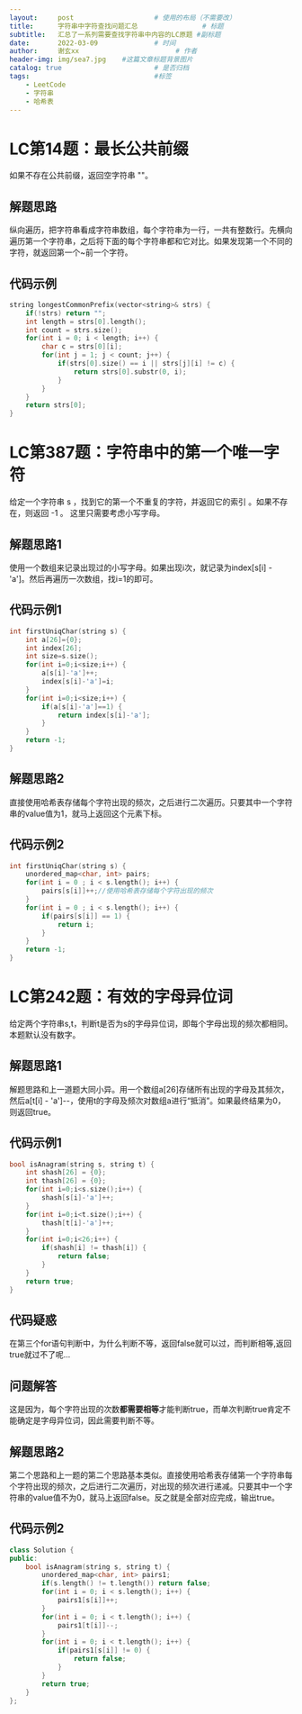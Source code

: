 ```yaml
---
layout:     post   				    # 使用的布局（不需要改）
title:      字符串中字符查找问题汇总				# 标题 
subtitle:   汇总了一系列需要查找字符串中内容的LC原题 #副标题
date:       2022-03-09 				# 时间
author:     谢玄xx 						# 作者
header-img: img/sea7.jpg 	#这篇文章标题背景图片
catalog: true 						# 是否归档
tags:								#标签
    - LeetCode
    - 字符串
    - 哈希表
---
```


# LC第14题：最长公共前缀

如果不存在公共前缀，返回空字符串 ""。

## 解题思路

纵向遍历，把字符串看成字符串数组，每个字符串为一行，一共有整数行。先横向遍历第一个字符串，之后将下面的每个字符串都和它对比。如果发现第一个不同的字符，就返回第一个~前一个字符。

## 代码示例

```CPP
string longestCommonPrefix(vector<string>& strs) {
    if(!strs) return "";
    int length = strs[0].length();
    int count = strs.size();
    for(int i = 0; i < length; i++) {
        char c = strs[0][i];
        for(int j = 1; j < count; j++) {
            if(strs[0].size() == i || strs[j][i] != c) {
                return strs[0].substr(0, i);
            }
        }
    }
    return strs[0];
}
```
# LC第387题：字符串中的第一个唯一字符

给定一个字符串 s ，找到它的第一个不重复的字符，并返回它的索引 。如果不存在，则返回 -1 。
这里只需要考虑小写字母。


## 解题思路1

使用一个数组来记录出现过的小写字母。如果出现i次，就记录为index[s[i] - 'a']。然后再遍历一次数组，找i=1的即可。


## 代码示例1
```CPP
int firstUniqChar(string s) {
    int a[26]={0};
    int index[26];
    int size=s.size();
    for(int i=0;i<size;i++) {
        a[s[i]-'a']++;
        index[s[i]-'a']=i;
    }
    for(int i=0;i<size;i++) {
        if(a[s[i]-'a']==1) {
            return index[s[i]-'a'];
        }
    }
    return -1;
}    
```
## 解题思路2

直接使用哈希表存储每个字符出现的频次，之后进行二次遍历。只要其中一个字符串的value值为1，就马上返回这个元素下标。

## 代码示例2

```CPP
int firstUniqChar(string s) {
    unordered_map<char, int> pairs;
    for(int i = 0 ; i < s.length(); i++) {
        pairs[s[i]]++;//使用哈希表存储每个字符出现的频次
    }
    for(int i = 0 ; i < s.length(); i++) {
        if(pairs[s[i]] == 1) {
            return i;
        }
    }
    return -1;
}
```
# LC第242题：有效的字母异位词

给定两个字符串s,t，判断t是否为s的字母异位词，即每个字母出现的频次都相同。本题默认没有数字。


## 解题思路1

解题思路和上一道题大同小异。用一个数组a[26]存储所有出现的字母及其频次，然后a[t[i] - 'a']--，使用t的字母及频次对数组a进行“抵消”。如果最终结果为0，则返回true。


## 代码示例1
```CPP
bool isAnagram(string s, string t) {
    int shash[26] = {0};
    int thash[26] = {0};
    for(int i=0;i<s.size();i++) {
        shash[s[i]-'a']++;
    }
    for(int i=0;i<t.size();i++) {
        thash[t[i]-'a']++;
    }
    for(int i=0;i<26;i++) {
        if(shash[i] != thash[i]) {
            return false;
        }
    }
    return true;
}
```

## 代码疑惑

在第三个for语句判断中，为什么判断不等，返回false就可以过，而判断相等,返回true就过不了呢...

## 问题解答

这是因为，每个字符出现的次数**都需要相等**才能判断true，而单次判断true肯定不能确定是字母异位词，因此需要判断不等。


## 解题思路2

第二个思路和上一题的第二个思路基本类似。直接使用哈希表存储第一个字符串每个字符出现的频次，之后进行二次遍历，对出现的频次进行递减。只要其中一个字符串的value值不为0，就马上返回false。反之就是全部对应完成，输出true。

## 代码示例2

```CPP
class Solution {
public:
    bool isAnagram(string s, string t) {
        unordered_map<char, int> pairs1;
        if(s.length() != t.length()) return false;
        for(int i = 0; i < s.length(); i++) {
            pairs1[s[i]]++;
        }
        for(int i = 0; i < t.length(); i++) {
            pairs1[t[i]]--;
        }
        for(int i = 0; i < t.length(); i++) {
            if(pairs1[s[i]] != 0) {
                return false;
            }
        }        
        return true;
    }
};
```
